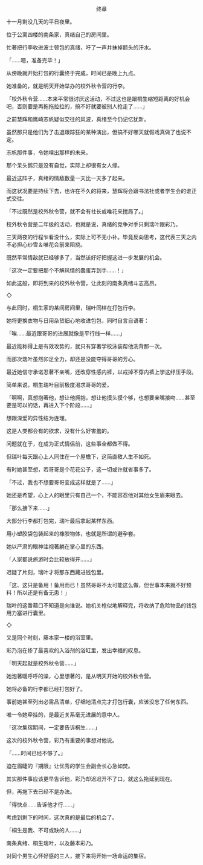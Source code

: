 <p align="center">终章</p>

十一月剩没几天的平日夜里。

位于公寓四楼的南条家，真绪自己的房间里。

忙著把行李收进波士顿包的真绪，吁了一声并抹掉额头的汗水。

「……嗯，准备完毕！」

从傍晚就开始打包的行囊终于完成，时间已是晚上九点。

她准备的，就是明天开始举办的校外秋令营的行李。

「校外秋令营……本来平常很讨厌这活动，不过这也是跟桐生缩短距离的好机会吧，否则要是再拖拖拉拉的，搞不好就要被别人抢走了……」

之前慧辉和鹰崎志帆疑似交往的风波，真绪至今仍记忆犹新。

虽然那只是他们为了击退跟踪狂的某种演出，但搞不好哪天就假戏真做了也说不定。

志帆那件事，令她嗅出那样的未来。

那个呆头鹅只是没有自觉，实际上却很有女人缘。

最近这阵子，真绪的情敌数量一天比一天多了起来。

而这状况要是持续下去，也许在不久的将来，慧辉将会跟书法社或者学生会的谁正式交往。

「不过既然是校外秋令营，就不会有社长或唯花来搅局了。」

校外秋令营是二年级的活动，也就是说，真绪的竞争对手只剩瑞叶跟彩乃。

三天两夜的行程乍看没什么，实际上可不无小补。毕竟反向思考，这代表三天之内不必担心纱雪＆唯花会前来阻挠。

既然平常情敌就已经够多了，当然该好好把握这进一步发展的机会。

「这次一定要把那个不解风情的蠢蛋弄到手……！」

如此这般，即将到来的校外秋令营，让此刻的南条真绪斗志高昂。

◇

与此同时，桐生家的某间房间里，瑞叶同样在打包行李。

她将更换衣物与日用杂货细心地收进包包，同时自言自语著：

「唉……最近跟哥哥的进展就像是平行线一样……」

最近能称得上是有效攻势的，就只有穿著学校泳装帮他洗背那一次。

而那次瑞叶虽然卯足全力，却还是没能夺得哥哥的芳心。

最近她信守承诺忍著不亲嘴，还改穿性感内裤，以戒掉不穿内裤上学这纾压手段。

简单来说，桐生瑞叶目前极度渴求哥哥的爱。

「啊啊，真想抱著他，想让他拥抱，想让他摸头摸个够，也想要亲嘴接吻……甚至要是可以的话，再进入下个阶段……」

想跟深爱的异性结为连理。

这是人类都会有的欲求，没有什么好害羞的。

问题就在于，在成为正式情侣前，这些事全都做不得。

但瑞叶每天跟心上人同住在一个屋檐下，这简直敎人生不如死。

有时她甚至想，若哥哥是个花花公子，这一切或许就省事多了。

「不过，我也不想要哥哥变成这样就是了……」

她还是希望，心上人的眼里只有自己一个，不能容忍他对其他女生眉来眼去。

「那么接下来……」

大部分行李都打包完，瑞叶最后拿起某样东西。

用小塑胶袋包装起来的橡胶物体，也就是所谓的避孕套。

她以严肃的眼神注视著躺在掌心里的东西。

「人家都说旅游时会比较放得开……」

迟疑了片刻，瑞叶才将那东西藏进钱包里。

「这、这只是备用！备用而已！虽然哥哥不太可能这么做，但世事本来就不好预料！所以还是有备无患！」

瑞叶的这番藉口不知道是向谁说。她机关枪似地解释完，将收纳了危险物品的钱包用力塞进行囊里。

◇

又是同个时刻，藤本家一楼的浴室里。

彩乃泡在掺了最喜欢的入浴剂的浴缸里，发出幸福的叹息。

「明天起就是校外秋令营……」

她泡著暖呼呼的澡，心里想著的，是从明天开始的校外秋令营。

她将必备的行李都已经打包好了。

事前她甚至列出必需品清单，仔细地清点完才打包行囊，应该没忘了任何东西。

唯一令她牵挂的，是最近关系毫无进展的意中人。

「这次集宿期间，一定要告诉桐生……」

这次的校外秋令营，彩乃有重要的事想对他说。

「……时间已经不够了。」

迫在眉睫的『期限』让优秀的学生会副会长心急如焚。

其实那件事应该更早告诉他，彩乃却迟迟开不了口，就这么拖延到现在。

但，再拖下去已经不是办法。

「得快点……告诉他才行……」

考虑到剩下的时间，这次真的是最后的机会了。

「桐生是我、不可或缺的人……」

南条真绪、桐生瑞叶，以及藤本彩乃。

对同个男生心怀好感的三人，接下来将开始一场命运的集宿。

